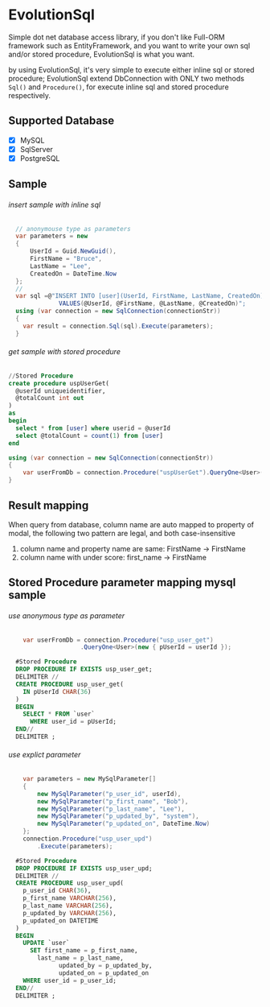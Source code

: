 # EvolutionSql
Simple dot net database access library, if you don't like Full-ORM framework such as EntityFramework, and you want to write your own sql and/or stored procedure, EvolutionSql is what you want.

by using EvolutionSql, it's very simple to execute either inline sql or stored procedure; EvolutionSql extend DbConnection with ONLY two methods ```Sql()``` and ```Procedure()```, for execute inline sql and stored procedure respectively.

## Supported Database
- [x] MySQL
- [x] SqlServer
- [x] PostgreSQL

## Sample


###### insert sample with inline sql
```c#
  // anonymouse type as parameters
  var parameters = new
  {
      UserId = Guid.NewGuid(),
      FirstName = "Bruce",
      LastName = "Lee",
      CreatedOn = DateTime.Now
  };
  //
  var sql =@"INSERT INTO [user](UserId, FirstName, LastName, CreatedOn) 
              VALUES(@UserId, @FirstName, @LastName, @CreatedOn)";
  using (var connection = new SqlConnection(connectionStr))
  {
    var result = connection.Sql(sql).Execute(parameters);
  }
```



###### get sample with stored procedure
  ```sql
  //Stored Procedure
  create procedure uspUserGet(
    @userId uniqueidentifier,
    @totalCount int out
  )
  as
  begin
    select * from [user] where userid = @userId
    select @totalCount = count(1) from [user]
  end
  ```
  
  ```c#
  using (var connection = new SqlConnection(connectionStr))
  {
      var userFromDb = connection.Procedure("uspUserGet").QueryOne<User>(new { UserId = userId });
  }
```
## Result mapping
When query from database, column name are auto mapped to property of modal, the following two pattern are legal, and both case-insensitive
1. column name and property name are same: FirstName -> FirstName
2. column name with under score: first_name -> FirstName

## Stored Procedure parameter mapping mysql sample
###### use anonymous type as parameter
```C#
    var userFromDb = connection.Procedure("usp_user_get")                    
                    .QueryOne<User>(new { pUserId = userId });

```
```SQL
  #Stored Procedure
  DROP PROCEDURE IF EXISTS usp_user_get;
  DELIMITER //
  CREATE PROCEDURE usp_user_get(
    IN pUserId CHAR(36)
  )
  BEGIN
    SELECT * FROM `user` 
      WHERE user_id = pUserId;
  END//
  DELIMITER ;
```

###### use explict parameter
```C#
    var parameters = new MySqlParameter[]
    {
        new MySqlParameter("p_user_id", userId),
        new MySqlParameter("p_first_name", "Bob"),
        new MySqlParameter("p_last_name", "Lee"),
        new MySqlParameter("p_updated_by", "system"),
        new MySqlParameter("p_updated_on", DateTime.Now)
    };
    connection.Procedure("usp_user_upd")
        .Execute(parameters);

```
```SQL
  #Stored Procedure
  DROP PROCEDURE IF EXISTS usp_user_upd;
  DELIMITER //
  CREATE PROCEDURE usp_user_upd(
    p_user_id CHAR(36),
    p_first_name VARCHAR(256),
    p_last_name VARCHAR(256),
    p_updated_by VARCHAR(256),
    p_updated_on DATETIME
  )
  BEGIN
    UPDATE `user`
      SET first_name = p_first_name,
        last_name = p_last_name,
              updated_by = p_updated_by,
              updated_on = p_updated_on
    WHERE user_id = p_user_id;
  END//
  DELIMITER ;
```
